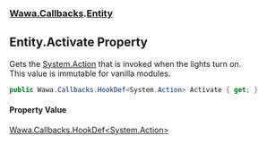### [Wawa.Callbacks](Wawa.Callbacks.md 'Wawa.Callbacks').[Entity](Entity.md 'Wawa.Callbacks.Entity')

## Entity.Activate Property

Gets the [System.Action](https://docs.microsoft.com/en-us/dotnet/api/System.Action 'System.Action') that is invoked when the lights turn on.  
This value is immutable for vanilla modules.

```csharp
public Wawa.Callbacks.HookDef<System.Action> Activate { get; }
```

#### Property Value
[Wawa.Callbacks.HookDef&lt;](HookDef{T}.md 'Wawa.Callbacks.HookDef<T>')[System.Action](https://docs.microsoft.com/en-us/dotnet/api/System.Action 'System.Action')[&gt;](HookDef{T}.md 'Wawa.Callbacks.HookDef<T>')